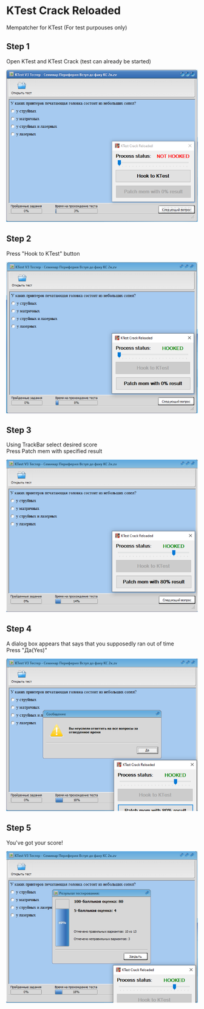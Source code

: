 # KTest Crack Reloaded
Mempatcher for KTest (For test purpouses only)

## Step 1
Open KTest and KTest Crack (test can already be started)

![alt text](https://github.com/d3usw4re/KTestCrackReloaded/blob/master/img/step1.PNG?raw=true)
## Step 2
Press "Hook to KTest" button

![alt text](https://github.com/d3usw4re/KTestCrackReloaded/blob/master/img/step2.PNG?raw=true)
## Step 3
Using TrackBar select desired score<br/>
Press Patch mem with specified result

![alt text](https://github.com/d3usw4re/KTestCrackReloaded/blob/master/img/step3.PNG?raw=true)
## Step 4
A dialog box appears that says that you supposedly ran out of time<br/>
Press "Да(Yes)"

![alt text](https://github.com/d3usw4re/KTestCrackReloaded/blob/master/img/step4.PNG?raw=true)
## Step 5
You've got your score!

![alt text](https://github.com/d3usw4re/KTestCrackReloaded/blob/master/img/step5.PNG?raw=true)
